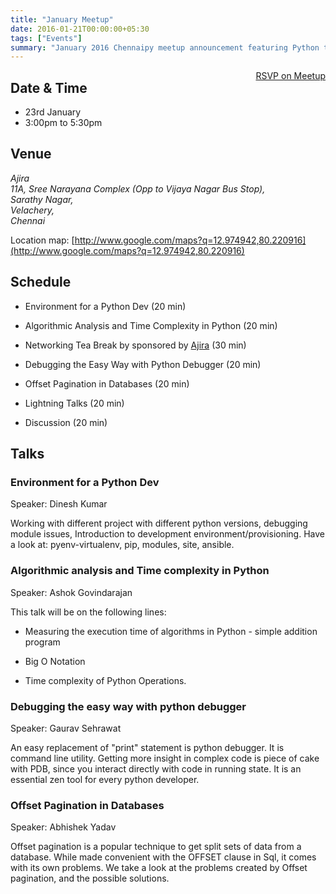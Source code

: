 ```yaml
---
title: "January Meetup"
date: 2016-01-21T00:00:00+05:30
tags: ["Events"]
summary: "January 2016 Chennaipy meetup announcement featuring Python talks and discussions."
---
```


<a style="float:right;" class="pure-button"
href="http://www.meetup.com/Chennaipy/events/227952704/" target="_blank"><i
class="fa fa-check-square-o"></i> RSVP on Meetup</a>

## Date & Time
   * 23rd January
   * 3:00pm to 5:30pm

## Venue 

<address>
Ajira<br/>
11A, Sree Narayana Complex (Opp to Vijaya Nagar Bus Stop),<br/>
Sarathy Nagar,<br/>
Velachery,<br/>
Chennai<br/>
</address>

Location map: [http://www.google.com/maps?q=12.974942,80.220916](http://www.google.com/maps?q=12.974942,80.220916)

## Schedule

  * Environment for a Python Dev (20 min)

  * Algorithmic Analysis and Time Complexity in Python (20 min)

  * Networking Tea Break by sponsored by [Ajira](http://ajira.tech) (30 min)

  * Debugging the Easy Way with Python Debugger (20 min)

  * Offset Pagination in Databases (20 min)

  * Lightning Talks (20 min)

  * Discussion (20 min)

## Talks

### Environment for a Python Dev

Speaker: Dinesh Kumar

Working with different project with different python versions,
debugging module issues, Introduction to development
environment/provisioning. Have a look at: pyenv-virtualenv, pip,
modules, site, ansible.

### Algorithmic analysis and Time complexity in Python

Speaker: Ashok Govindarajan

This talk will be on the following lines:

  * Measuring the execution time of algorithms in Python - simple
    addition program

  * Big O Notation

  * Time complexity of Python Operations.

### Debugging the easy way with python debugger

Speaker: Gaurav Sehrawat

An easy replacement of "print" statement is python debugger. It is
command line utility. Getting more insight in complex code is piece of
cake with PDB, since you interact directly with code in running
state. It is an essential zen tool for every python developer.

### Offset Pagination in Databases

Speaker: Abhishek Yadav

Offset pagination is a popular technique to get split sets of data
from a database. While made convenient with the OFFSET clause in Sql,
it comes with its own problems. We take a look at the problems created
by Offset pagination, and the possible solutions.


